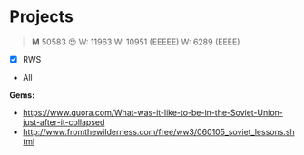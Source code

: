 Projects
========



>**M** 50583 :heart_eyes:
>W: 11963
>W: 10951 (EEEEE)
>W: 6289 (EEEE)

- [x] RWS
- All


**Gems:**

-  https://www.quora.com/What-was-it-like-to-be-in-the-Soviet-Union-just-after-it-collapsed
-  http://www.fromthewilderness.com/free/ww3/060105_soviet_lessons.shtml
